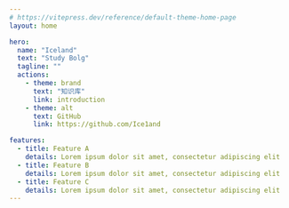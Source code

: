 ```yaml
---
# https://vitepress.dev/reference/default-theme-home-page
layout: home

hero:
  name: "Iceland"
  text: "Study Bolg"
  tagline: ""
  actions:
    - theme: brand
      text: "知识库"
      link: introduction
    - theme: alt
      text: GitHub
      link: https://github.com/Ice1and

features:
  - title: Feature A
    details: Lorem ipsum dolor sit amet, consectetur adipiscing elit
  - title: Feature B
    details: Lorem ipsum dolor sit amet, consectetur adipiscing elit
  - title: Feature C
    details: Lorem ipsum dolor sit amet, consectetur adipiscing elit
---
```


